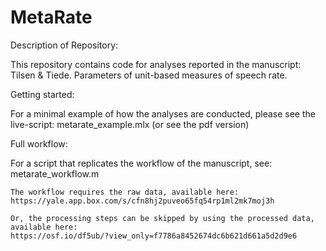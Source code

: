 # MetaRate
 
Description of Repository:

This repository contains code for analyses reported in the manuscript:
	Tilsen & Tiede. Parameters of unit-based measures of speech rate.


Getting started:

For a minimal example of how the analyses are conducted, please see the live-script:
	metarate_example.mlx (or see the pdf version)


Full workflow:

For a script that replicates the workflow of the manuscript, see:
	metarate_workflow.m

	The workflow requires the raw data, available here:
	https://yale.app.box.com/s/cfn8hj2puveo65fq54rp1ml2mk7moj3h
	
	Or, the processing steps can be skipped by using the processed data, available here:
	https://osf.io/df5ub/?view_only=f7786a8452674dc6b621d661a5d2d9e6
	
